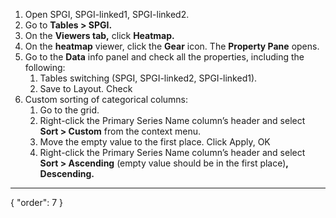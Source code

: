 1. Open SPGI, SPGI-linked1, SPGI-linked2.
2. Go to **Tables > SPGI.**
3. On the **Viewers tab,** click **Heatmap.**
4. On the **heatmap** viewer, click the **Gear** icon. The **Property Pane** opens.
5. Go to the **Data** info panel and check all the properties, including the following:
    1. Tables switching (SPGI, SPGI-linked2, SPGI-linked1).
    2. Save to Layout. Check
6. Custom sorting of categorical columns:
    1. Go to the grid.
    2. Right-click the Primary Series Name column’s header and select **Sort > Custom** from the context menu.
    3. Move the empty value to the first place. Click Apply, OK
    4. Right-click the Primary Series Name column’s header and select **Sort > Ascending** (empty value should be in the first place)**, Descending.**
---
{
  "order": 7
}
